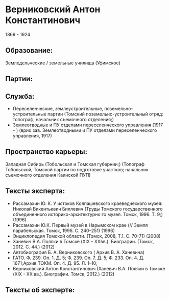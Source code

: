 # Верниковский Антон Константинович
1869 - 1924

## Образование:
Земледельческие / земельные училища (Уфимское) 
## Партии:
## Служба:
* Переселенческие, землеустроительные, поземельно-устроительные партии (Томский поземельно-устроительный отряд: топограф, начальник съемочного отделения;) 
* Землеотводные и ПУ отделами переселенческого управления (1917 - )  (врио  зав. Землеотводными и ПУ отделами переселенческого управления, 1917) 
## Пространство карьеры:
Западная Сибирь (Тобольская и Томская губернии;)  (Топограф Тобольской, Томской партии по подготовке участков; начальник съемочного отделения Каинской ПУП) 
## Тексты эксперта:
* Рассамахин Ю. К. У истоков Колпашевского краеведческого музея: Николай Викентьевич Биллевич (Труды Томского государственного объединенного историко-архитектурно го музея. Томск, 1996. Т. 9;)  (1996) 
* Рассамахин Ю.К. Первый музей в Нарымском
крае (// Земля парабельская. Томск, 1996. С. 240–251)  (1996) 
* Энциклопедия Томской области. (Томск, 2008, Т.1. С. 70-71)  (2008) 
* Ханевич В.А. Поляки в Томске (XIX - XXвв.). Биографии. (Томск, 2012. С. 44.)  (2012) 
* Автобиография Б. А. Верниковского ( Архив В. А. Ханевича) 
* ГАТО. Ф. 239. Оп. 1. Д. 5; Ф. 239. Оп. 7. Д. 5; Ф. 233. Оп. 4. Д. 1671;Архив ТОКМ. Оп. 4. Д. 95. Л. 1–10;
* Верниковский Антон Константинович (Ханевич В.А. Поляки в Томске (XIX -  XX вв.). Биографии. Томск, 2012.)  (2012) 
## Тексты об эксперте:
